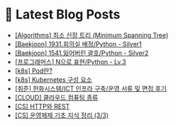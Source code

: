 # 📕 Latest Blog Posts

<ul><li><a href='https://lucy-devblog.tistory.com/entry/Algorithms-%EC%B5%9C%EC%86%8C-%EC%8B%A0%EC%9E%A5-%ED%8A%B8%EB%A6%AC-Minimum-Spanning-Tree' target='_blank'>[Algorithms]  최소 신장 트리 (Minimum Spanning Tree)</a></li><li><a href='https://lucy-devblog.tistory.com/entry/Baekjoon-1931%ED%9A%8C%EC%9D%98%EC%8B%A4-%EB%B0%B0%EC%A0%95Python-Silver1' target='_blank'>[Baekjoon] 1931.회의실 배정/Python - Silver1</a></li><li><a href='https://lucy-devblog.tistory.com/entry/Baekjoon-1541%EC%9E%83%EC%96%B4%EB%B2%84%EB%A6%B0-%EA%B4%84%ED%98%B8Python-Silver2' target='_blank'>[Baekjoon] 1541.잃어버린 괄호/Python - Silver2</a></li><li><a href='https://lucy-devblog.tistory.com/entry/%ED%94%84%EB%A1%9C%EA%B7%B8%EB%9E%98%EB%A8%B8%EC%8A%A4-N%EC%9C%BC%EB%A1%9C-%ED%91%9C%ED%98%84Python-Lv3' target='_blank'>[프로그래머스] N으로 표현/Python - Lv.3</a></li><li><a href='https://lucy-devblog.tistory.com/entry/k8s-Pod%EB%9E%80' target='_blank'>[k8s] Pod란?</a></li><li><a href='https://lucy-devblog.tistory.com/entry/k8s-Kubernetes-%EA%B5%AC%EC%84%B1-%EC%9A%94%EC%86%8C' target='_blank'>[k8s] Kubernetes 구성 요소</a></li><li><a href='https://lucy-devblog.tistory.com/entry/%EB%A9%B4%EC%A0%91-%ED%9B%84%EA%B8%B0-%ED%95%9C%ED%99%94%EC%8B%9C%EC%8A%A4%ED%85%9CICT-%EC%9D%B8%ED%94%84%EB%9D%BC-%EA%B5%AC%EC%B6%95%EC%9A%B4%EC%98%81-%EC%84%9C%EB%A5%98-%EB%B0%8F-%EB%A9%B4%EC%A0%91-%ED%9B%84%EA%B8%B0' target='_blank'>[취준] 한화시스템/ICT 인프라 구축/운영 서류 및 면접 후기</a></li><li><a href='https://lucy-devblog.tistory.com/entry/CLOUD-%ED%81%B4%EB%9D%BC%EC%9A%B0%EB%93%9C-%EC%BB%B4%ED%93%A8%ED%8C%85' target='_blank'>[CLOUD] 클라우드 컴퓨팅 종류</a></li><li><a href='https://lucy-devblog.tistory.com/entry/CS-HTTP%EC%99%80-REST' target='_blank'>[CS] HTTP와 REST</a></li><li><a href='https://lucy-devblog.tistory.com/entry/CS-%EC%9A%B4%EC%98%81%EC%B2%B4%EC%A0%9C-%EA%B8%B0%EC%B4%88-%EC%A7%80%EC%8B%9D-%EC%A0%95%EB%A6%AC-33' target='_blank'>[CS] 운영체제 기초 지식 정리 (3/3)</a></li></ul>